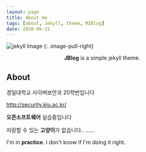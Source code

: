 ```yaml
---
layout: page
title: About me
tags: [about, Jekyll, theme, MZBlog]
date: 2020-06-15
---
```


![jekyll Image](https://66.media.tumblr.com/160caa9c66fcb7d7f81201dd3b53d253/f3924d9537739318-58/s400x600/5839653f17eecc1bd6ef09dd702335428d65faaf.jpg)
{: .image-pull-right}


<center><b>JBlog</b> is a simple jekyll theme.</center>

## About

경일대학교 사이버보안과 20학번입니다

<http://security.kiu.ac.kr/>

**오픈소프트웨어** 실습중입니다

자랑할 수 있는 **고양이**가 없습니다.. ......

I'm in **practice**. I don't know if I'm doing it right.



